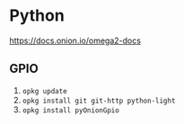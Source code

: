 # Python
https://docs.onion.io/omega2-docs

## GPIO
1. `opkg update`
2. `opkg install git git-http python-light`
3. `opkg install pyOnionGpio`
